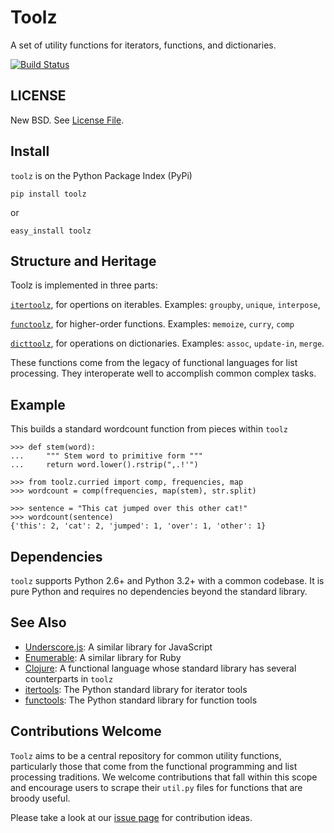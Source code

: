 Toolz
=====

A set of utility functions for iterators, functions, and dictionaries.

[![Build Status](https://travis-ci.org/pytoolz/toolz.png)](https://travis-ci.org/pytoolz/toolz)


LICENSE
-------

New BSD.  See [License File](LICENSE.TXT).

Install
-------

`toolz` is on the Python Package Index (PyPi)

    pip install toolz

or 
    
    easy_install toolz

Structure and Heritage
----------------------

Toolz is implemented in three parts:

[`itertoolz`](https://github.com/pytoolz/toolz/blob/master/toolz/itertoolz/core.py), 
for opertions on iterables.  Examples: `groupby`, `unique`, `interpose`,

[`functoolz`](https://github.com/pytoolz/toolz/blob/master/toolz/functoolz/core.py),
for higher-order functions.  Examples: `memoize`, `curry`, `comp`

[`dicttoolz`](https://github.com/pytoolz/toolz/blob/master/toolz/dicttoolz/core.py),
for operations on dictionaries.  Examples: `assoc`, `update-in`, `merge`.

These functions come from the legacy of functional languages for list 
processing.  They interoperate well to accomplish common complex tasks.


Example
-------

This builds a standard wordcount function from pieces within `toolz`

    >>> def stem(word):
    ...     """ Stem word to primitive form """
    ...     return word.lower().rstrip(",.!'")

    >>> from toolz.curried import comp, frequencies, map
    >>> wordcount = comp(frequencies, map(stem), str.split)

    >>> sentence = "This cat jumped over this other cat!"
    >>> wordcount(sentence)
    {'this': 2, 'cat': 2, 'jumped': 1, 'over': 1, 'other': 1}


Dependencies
------------

`toolz` supports Python 2.6+ and Python 3.2+ with a common codebase.  It is
pure Python and requires no dependencies beyond the standard library.


See Also
--------

*   [Underscore.js](http://underscorejs.org): A similar library for JavaScript
*   [Enumerable](http://ruby-doc.org/core-2.0.0/Enumerable.html): A similar
    library for Ruby
*   [Clojure](http://clojure.org): A functional language whose standard library
    has several counterparts in `toolz`
*   [itertools](http://docs.python.org/2/library/itertools.html): The
    Python standard library for iterator tools
*   [functools](http://docs.python.org/2/library/functools.html): The
    Python standard library for function tools


Contributions Welcome
---------------------

`Toolz` aims to be a central repository for common utility functions,
particularly those that come from the functional programming and list
processing traditions.  We welcome contributions that fall within this scope
and encourage users to scrape their `util.py` files for functions that are
broody useful.

Please take a look at our [issue page](https://github.com/pytoolz/toolz/issues)
for contribution ideas.
